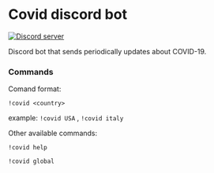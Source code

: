 # Covid discord bot

<a href="https://discord.gg/9nNegjx"><img src="https://discordapp.com/api/guilds/241578593937915905/embed.png" alt="Discord server" /></a>

Discord bot that sends periodically updates about COVID-19.

### Commands 

Comand format: 

```
!covid <country> 
```

example: `!covid USA` , `!covid italy`

Other available commands:

```
!covid help
```

```
!covid global
```
